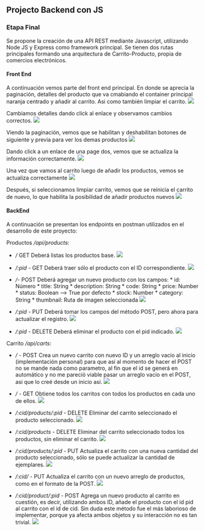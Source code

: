 ## Projecto Backend con JS
### Etapa Final
Se propone la creación de una API REST mediante Javascript, utilizando Node JS y Express como framework principal. Se tienen dos rutas principales formando una arquitectura de Carrito-Producto, propia de comercios electrónicos. 


#### Front End
A continuación vemos parte del front end principal. En donde se aprecia la paginación, detalles del producto que va cmabiando el container principal naranja centrado y añadir al carrito. Asi como también limpiar el carrito.
![](./screenshots/home1.png)  

Cambiamos detalles dando click al enlace y observamos cambios correctos.
![](./screenshots/home2.png)  

Viendo la paginación, vemos que se habilitan y deshabilitan botones de siguiente y previa para ver los demas productos
![](./screenshots/home3.png)  

Dando click a un enlace de una page dos, vemos que se actualiza la información correctamente.
![](./screenshots/paginati1.png)  

Una vez que vamos al carrito luego de añadir los productos, vemos se actualiza correctamente
![](./screenshots/carrito1.png)  

Después, si seleccionamos limpiar carrito, vemos que se reinicia el carrito de nuevo, lo que habilita la posibilidad de añadir productos nuevos
![](./screenshots/carrito_vacio.png)  


#### BackEnd
A continuación se presentan los endpoints en postman utilizados en el desarrollo de este proyecto:

Productos */api/products*:
* */* GET Deberá listas los productos base.
![](./screenshots/api1.png)  

* */:pid* - GET Deberá traer sólo el producto con el ID correspondiente.
![](./screenshots/api2.png)  

* */*- POST Deberá agregar un nuevo producto con los campos:
        * id: Número
        * title: String
        * description: String
        * code: String
        * price: Number
        * status: Boolean --> True por defecto
        * stock: Number
        * category: String
        * thumbnail: Ruta de imagen seleccionada
![](./screenshots/api3.png)  


* */:pid* - PUT Deberá tomar los campos del método POST, pero ahora para actualizar el registro.
![](./screenshots/api5.png)  

* */:pid* - DELETE Deberá eliminar el producto con el pid indicado.
![](./screenshots/api4.png)  


Carrito */api/carts*:
* */* - POST Crea un nuevo carrito con nuevo ID y un arreglo vacio al inicio (implementación personal) para que así al momento de hacer el POST no se mande nada como parametro, al fin que el id se generá en automático y no me pareció viable pasar un arreglo vacio en el POST, asi que lo creé desde un inicio así.
![](./screenshots/api7.png)  

* */* - GET Obtiene todos los carritos con todos los productos en cada uno de ellos.
![](./screenshots/api6.png)  

* */:cid/products/:pid* - DELETE Eliminar del carrito seleccionado el producto seleccionado.
![](./screenshots/api9.png)  

* */:cid/products* - DELETE Eliminar del carrito seleccionado todos los productos, sin eliminar el carrito.
![](./screenshots/api10.png)  

* */:cid/products/:pid* - PUT Actualiza el carrito con una nueva cantidad del producto seleccionado, sólo se puede actualizar la cantidad de ejemplares.
![](./screenshots/api12.png)  

* */:cid/* - PUT Actualiza el carrito con un nuevo arreglo de productos, como en el formato de la POST.
![](./screenshots/api11.png)  


* */:cid/product/:pid* - POST Agrega un nuevo producto al carrito en cuestión, es decir, utilizando ambos ID, añade el producto con el id pid al carrito con el id de cid. Sin duda este método fue el más laborioso de implementar, porque ya afecta ambos objetos y su interacción no es tan trivial.
![](./screenshots/api8.png)  

